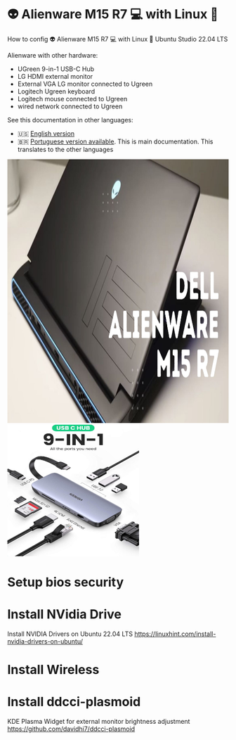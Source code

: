 # :alien: Alienware M15 R7 :computer: with Linux :penguin:
How to config :alien: Alienware M15 R7 :computer: with Linux :penguin: Ubuntu Studio 22.04 LTS 

Alienware with other hardware:
* UGreen 9-in-1 USB-C Hub
* LG HDMI external monitor
* External VGA LG monitor connected to Ugreen
* Logitech Ugreen keyboard
* Logitech mouse connected to Ugreen
* wired network connected to Ugreen

See this documentation in other languages:
- :us: [English version](README_en.md)
- :brazil: [Portuguese version available](README.md). This is main documentation. This translates to the other languages

<img src="assets/dell-alienware-m15-r7.jpg" width=600 height=600 alt="Notebook Dell AlienWare M15 R7">


<img src="assets/ugreen_hub_usb-c-9in1.jpg" width=300 height=300 alt="Hub USB-C 9in1">

# Setup bios security

# Install NVidia Drive
Install NVIDIA Drivers on Ubuntu 22.04 LTS
https://linuxhint.com/install-nvidia-drivers-on-ubuntu/

# Install Wireless

# Install ddcci-plasmoid
KDE Plasma Widget for external monitor brightness adjustment
https://github.com/davidhi7/ddcci-plasmoid
